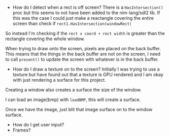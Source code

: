 - How do I detect when a rect is off screen?
There is a ``HasIntersection()`` proc but this seems to not have been added to the nim-lang/sdl2 lib. If this was the case I could just make a reactangle covering the entire screen than check if 
``rect1.HasIntersection(windowRect)``

So instead I'm checking if the ``rect x coord + rect width`` is greater than the rectangle covering the whole window.  

When trying to draw onto the screen, pixels are placed on the back buffer. This means that the things in the back buffer are not on the screen, I need to call ``present()`` to update the screen with whatever is in the back buffer.

- How do I draw a texture on to the screen?
Initially I was trying to use a texture but have found out that a texture is GPU rendered and I am okay with just rendering a surface for this project.

Creating a window also creates a surface the size of the window.

I can load an image(bmp) with ``loadBMP``, this will create a surface.

Once we have the image, just blit that image surface on to the window surface.

- How do I get user input?
- Frames?
